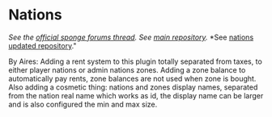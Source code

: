 # Nations

*See the [official sponge forums thread](https://forums.spongepowered.org/t/nations-v0-1-towny-like-protection-plugin/12127).*
*See [main repository](https://github.com/Arckenver/Nations).*
*See [nations updated repository](https://github.com/Kaeios/Nations)."

By Aires:
Adding a rent system to this plugin totally separated from taxes, to either player nations or admin nations zones.
Adding a zone balance to automatically pay rents, zone balances are not used when zone is bought.
Also adding a cosmetic thing: nations and zones display names, separated from the nation real name which works as id, the display name can be larger and is also configured the min and max size.
